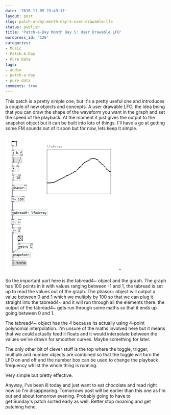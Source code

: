 ```yaml
---
date: '2010-11-05 23:49:11'
layout: post
slug: patch-a-day-month-day-5-user-drawable-lfo
status: publish
title: 'Patch-a-Day Month Day 5: User Drawable LFO'
wordpress_id: '126'
categories:
- Music
- Patch-A-Day
- Pure Data
tags:
- audio
- patch-a-day
- pure data
comments: true
---
```


This patch is a pretty simple one, but it's a pretty useful one and introduces a couple of new objects and concepts. A user drawable LFO, the idea being that you can draw the shape of the waveform you want in the graph and set the speed of the playback. At the moment it just gives the output to the snapshot object but it can be built into lots of things. I'll have a go at getting some FM sounds out of it soon but for now, lets keep it simple.



![User Drawable LFO](/a/2010-11-05-patch-a-day-month-day-5-user-drawable-lfo/05-DrawableLFO.png)"

So the important part here is the tabread4~ object and the graph. The graph has 100 points in it with values ranging between -1 and 1, the tabread is set up to read the values out of the graph. The phasor~ object will output a value between 0 and 1 which we multiply by 100 so that we can plug it straight into the tabread4~ and it will run through all the elements there. the output of the tabread4~ gets run through some maths so that it ends up going between 0 and 1.

The tabread4~ object has the 4 because its actually using 4-point polynomial interpolation. I'm unsure of the maths involved here but it means that we could actually feed it floats and it would interpolate between the values we've drawn for smoother curves. Maybe something for later.

The only other bit of clever stuff is the top where the toggle, trigger, multiple and number objects are combined so that the toggle will turn the LFO on and off and the number box can be used to change the playback frequency whilst the whole thing is running.

Very simple but pretty effective.

Anyway, I've been ill today and just want to eat chocolate and read right now so I'm disappearing. Tomorrows post will be earlier than this one as I'm out and about tomorrow evening. Probably going to have to get Sunday's patch sorted early as well. Better stop moaning and get patching hehe.

